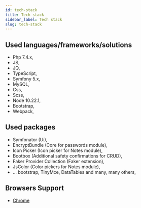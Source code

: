 ```yaml
---
id: tech-stack
title: Tech stack
sidebar_label: Tech stack
slug: tech-stack
---
```


## Used languages/frameworks/solutions
* Php 7.4.x,
* JS,
* JQ,
* TypeScript,
* Symfony 5.x,
* MySQL,
* Css,
* Scss,
* Node 10.22.1,
* Bootstrap,
* Webpack,

## Used packages
* Symfonator (Ui),
* EncryptBundle (Core for passwords module),
* Icon Picker (Icon picker for Notes module),
* Bootbox (Additional safety confirmations for CRUD),
* Faker Provider Collection (Faker extension),
* JsColor (Color pickers for Notes module),
* ... bootstrap, TinyMce, DataTables and many, many others,

## Browsers Support
* [Chrome](/docs/summary/questions-and-answers#why-do-you-do-it-only-for-chrome)
